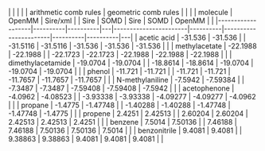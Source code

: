 |                   |          |          |   |        arithmetic comb rules     |         geometric comb rules     |          |   |
| molecule          | OpenMM   | Sire/xml |   | Sire                  | SOMD     | Sire                  | SOMD     | OpenMM   |   |
|-------------------|----------|----------|---|-----------------------|----------|-----------------------|----------|----------|---|
| acetic acid       | -31.536  | -31.536  |   | -31.5116              | -31.5116 | -31.536               | -31.536  | -31.536  |   |
| methylacetate     | -22.1988 | -22.1988 |   | -22.1723              | -22.1723 | -22.1988              | -22.1988 | -22.1988 |   |
| dimethylacetamide | -19.0704 | -19.0704 |   | -18.8614              | -18.8614 | -19.0704              | -19.0704 | -19.0704 |   |
| phenol            | -11.721  | -11.721  |   | -11.721               | -11.721  | -11.7657              | -11.7657 | -11.7657 |   |
| N-methylaniline   | -7.5942  | -7.59384 |   | -7.3487               | -7.3487  | -7.59408              | -7.59408 | -7.5942  |   |
| acetophenone      | -4.0962  | -4.08523 |   | -3.93338              | -3.93338 | -4.09277              | -4.09277 | -4.0962  |   |
| propane           | -1.4775  | -1.47748 |   | -1.40288              | -1.40288 | -1.47748              | -1.47748 | -1.4775  |   |
| propene           | 2.4251   | 2.42513  |   | 2.60204               | 2.60204  | 2.42513               | 2.42513  | 2.4251   |   |
| benzene           | 7.5014   | 7.50136  |   | 7.46188               | 7.46188  | 7.50136               | 7.50136  | 7.5014   |   |
| benzonitrile      | 9.4081   | 9.4081   |   | 9.38863               | 9.38863  | 9.4081                | 9.4081   | 9.4081   |   |
